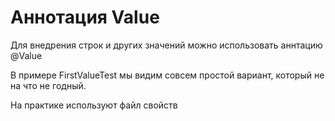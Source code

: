 # Аннотация Value

Для внедрения строк и других значений можно использовать аннтацию @Value

В примере FirstValueTest мы видим совсем простой вариант, который не на что не годный.

На практике используют файл свойств
